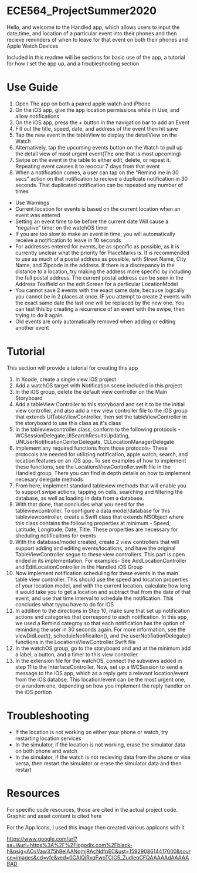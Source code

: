 # ECE564_ProjectSummer2020


Hello, and welcome to the Handled app, which allows users to input the date,time, and location of a particular event into their phones and then recieve reminders of when to 
leave for that event on both their phones and Apple Watch Devices

Included in this readme will be sections for basic use of the app, a tutorial for how I set the app up, and a troubleshooting section

# Use Guide


1. Open The app on both a paired apple watch and iPhone
2. On the iOS app, give the app location permissions while in Use, and allow notifications
3. On the iOS app, press the + button in the navigation bar to add an Event 
4. Fill out the title, speed, date, and address of the event then hit save
5. Tap the new event in the tableView to display the detailView on the Watch
6. Alternatively, tap the upcoming events button on the Watch to pull up the detail view of most urgent event(The one that is most upcoming)
7. Swipe on the event in the table to either edit, delete, or repeat it. Repeating event causes it to reoccur 7 days from that event
8. When a notification comes, a user can tap on the "Remind me in 30 secs" action on that notification to recieve a duplicate notification in 30 seconds. That duplicated notification can be repeated any number of times

* Use Warnings
* Current location for events is based on the current location when an event was entered
* Setting an event time to be before the current date Will cause a “negative” timer on the watchOS timer
* If you are too slow to make an event in time, you will automatically receive a notification to leave in 10 seconds
* For addresses entered for events, be as specific as possible, as it is currently unclear what the priority for PlaceMarks is. It is recommended to use as much of a postal address as possible, with Street Name, City Name, and Zipcode in the address. If there is a discrepancy in the distance to a location, try making the address more specific by including the full postal address. The current postal address can be seen in the Address Textfield on the edit Screen for a particular LocationModel
* You cannot save 2 events with the exact same date, because logically you cannot be in 2 places at once. IF you attempt to create 2 events with the exact same date the last one will be replaced by the new one. You can test this by creating a recurrence of an event with the swipe, then trying to do it again. 
* Old events are only automatically removed when adding or editing another event


# Tutorial

This section will provide a tutorial for creating this app

1. In Xcode, create a single view iOS project
2. Add a watchOS target with Notification scene included in this project
3. In the iOS group, delete the default view controller on the Main Storyboard
4. Add a tableView Controller to this storyboard and set it to be the initial view controller, and also add a new  view controller file to the iOS group that extends UITableViewController, then set the tableViewController in the storyboard to use this class as it's class
5. In the tableviewcontroller class, conform to the following protocols - WCSessionDelegate,UISearchResultsUpdating, UNUserNotificationCenterDelegate, CLLocationManagerDelegate
6. Implement any required functions from those protocols- These protocols are needed for utilizing notification, apple watch, search, and location features on an iOS app. To see examples of how to implement these functions, see the LocationsViewController.swift file in the Handled group. There you can find in depth details on how to implement necesary delegate methods
7. From here, implement standard tableview methods that will enable you to support swipe actions, tapping on cells, searching and filtering the database, as well as loading in data from a database. 
8. With that done, that concludes what you need for the tableviewcontroller. To configure a data model/database for this tableviewcontroller, create a Swift class that extends NSObject where this class contains the following properties at minimum - Speed, Latitude, Longitude, Date, Title. These properties are necessary for sheduling notificaitons for events
9. With the database/model created, create 2 view controllers that will support adding and editing events/locations, and have the original TableViewController segue to these view controllers. This part is open ended in its implementation. For examples- See AddLocationController and EditLocationController in the Handled iOS Group
10.  Now implement notification scheduling for these events in the main table view controller. This should use the speed and location properties of your location model, and with the current location, calculate how long it would take you to get a location and subtract that from the date of that event, and use that time interval to schedule the notification. This concludes what tyyou have to do for iOS
11. In addition to the directions in Step 10, make sure that set up notification actions and categories that correspond to each notification. In this app, we used a Remind categroy so that each notification has the option of reminding the user in 30 seconds again. For more information, see the viewDidLoad(), scheduleNotificaiton(),  and the userNotifiationDelegate() functions in the LocationsViewController.Swift file 
12. In the watchOS group, go to the storyboard and and at the minimum add a label, a button, and a timer to this view controller.
13. In the extension file for the watchOS, connect the subviews added in step 11 to the InterfaceController. Now, set up a WCSession to send a message to the iOS app, which as a reply gets a relevant location/event from the iOS databse. This location/event can be the most urgent one, or a random one, depending on how you implement the reply handler on the iOS portion




# Troubleshooting

* If the location is not working on either your phone or watch, try restarting location services
* In the simulator, if the location is not working, erase the simulator data on both phone and watch
* In the simulator, if the watch is not recieving data from the phone or vise versa, then restart the simulator or erase the simulator data and then restart






























# Resources


For specific code resources, those are cited in the actual project code. Graphic and asset content is cited here


For the App Icons, I used this image then created various appIcons with it

https://www.google.com/url?sa=i&url=https%3A%2F%2Flogodix.com%2Fblack-h&psig=AOvVaw375h8elAANqmjRAcNdfpEC&ust=1592908614417000&source=images&cd=vfe&ved=0CAIQjRxqFwoTCIC5_ZudleoCFQAAAAAdAAAAABAD
